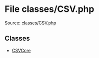 File classes/CSV.php
=========

Source: [classes/CSV.php](https://github.com/PrestaShop/PrestaShop/blob/1.5.0.2/classes/CSV.php)


Classes
-------

* [CSVCore](class.CSVCore.md)

